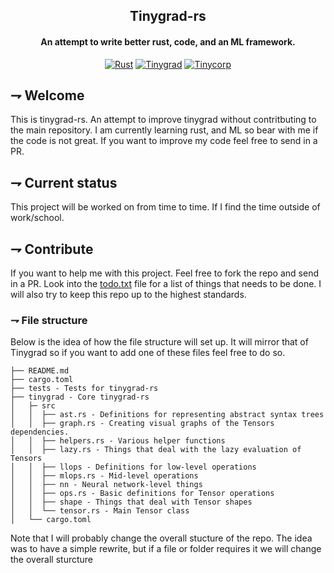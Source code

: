 <div align="center">

## Tinygrad-rs
#### An attempt to write better rust, code, and an ML framework.

[![Rust](https://img.shields.io/badge/Rust-orange.svg?style=for-the-badge&logoColor=white&logo=rust)][rust]
[![Tinygrad](https://img.shields.io/badge/Tinygrad-3776AB.svg?style=for-the-badge&logoColor=white)][tinygrad]
[![Tinycorp](https://img.shields.io/badge/Tiny_Corp-white.svg?style=for-the-badge&logoColor=white)][tinycorp]

[rust]: https://www.rust-lang.org/
[tinygrad]: https://github.com/geohot/tinygrad
[tinycorp]: https://tinygrad.org/

</div>

## ⇁  Welcome
This is tinygrad-rs. An attempt to improve tinygrad without contritbuting to the main repository. I am currently learning rust, and ML so bear with me if the code is not great. If you want to improve my code feel free to send in a PR.

## ⇁  Current status
This project will be worked on from time to time. If I find the time outside of work/school.

## ⇁  Contribute
If you want to help me with this project. Feel free to fork the repo and send in a PR. Look into the [todo.txt](./docs/todo.txt) file for a list of things that needs to be done. I will also try to keep this repo up to the highest standards.

### ⇁  File structure
Below is the idea of how the file structure will set up. It will mirror that of Tinygrad so if you want to add one of these files feel free to do so.

```
├── README.md
├── cargo.toml
├── tests - Tests for tinygrad-rs
├── tinygrad - Core tinygrad-rs
│   ├─ src
│   │  ├── ast.rs - Definitions for representing abstract syntax trees
│   │  ├── graph.rs - Creating visual graphs of the Tensors dependencies.
│   │  ├── helpers.rs - Various helper functions
│   │  ├── lazy.rs - Things that deal with the lazy evaluation of Tensors
│   │  ├── llops - Definitions for low-level operations 
│   │  ├── mlops.rs - Mid-level operations 
│   │  ├── nn - Neural network-level things
│   │  ├── ops.rs - Basic definitions for Tensor operations 
│   │  ├── shape - Things that deal with Tensor shapes
│   │  └── tensor.rs - Main Tensor class
│   └── cargo.toml
```

Note that I will probably change the overall stucture of the repo. The idea was to have a simple rewrite, but if a file or folder requires it we will change the overall sturcture
